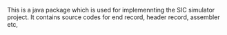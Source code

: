 This is a java package which is used for implemennting the SIC simulator project.
It contains source codes for end record, header record, assembler etc,
